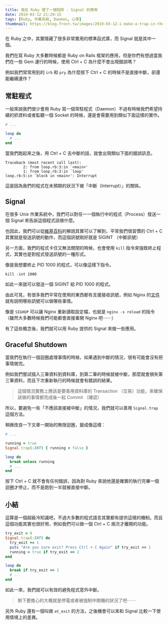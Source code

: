 ```yaml
---
title: 我在 Ruby 埋了一個陷阱 - Signal 的應用
date: 2019-03-12 21:29:15
tags: [Ruby, 作業系統, Daemon, 心得]
thumbnail: https://blog.frost.tw/images/2019-03-12-i-make-a-trap-in-the-ruby-the-usage-of-signal/thumbnail.jpg
---
```


在 Ruby 之中，其實隱藏了很多非常實用的標準函式庫，而 Signal 就是其中一個。

我們在寫 Ruby 大多數時候都是 Ruby on Rails 框架的應用，但是你們有想過當我們在一些 Gem 運行的時候，使用 Ctrl + C 為什麼不會出現錯誤嗎？

例如我們常常用到的 `irb` 和 `pry` 為什麼按下 Ctrl + C 的時候不是直接中斷，卻還能繼續運作？

<!-- more -->

## 常駐程式

一般來說我們很少會用 Ruby 寫一個常駐程式（Daemon）不過有時候我們希望持續的抓資料或者監聽一個 Socket 的時候，還是會需要用到類似下面這樣的實作。

```ruby
# ...

loop do
  # ...
end
```

當我們跑起來之後，用 Ctrl + C 去中斷的話，就會出現類似下面的錯誤訊息。

```
Traceback (most recent call last):
        2: from loop.rb:3:in `<main>'
        1: from loop.rb:3:in `loop'
loop.rb:5:in `block in <main>': Interrupt
```

這是因為我們的程式在未預期的狀況下被「中斷（Interrupt）」的關係。

## Signal

在很多 Unix 作業系統中，我們可以對任一一個執行中的程式（Process）發送一個 Signal 來告訴這個程式該做什麼。

也因此，我們可以從[維基百科](https://zh.wikipedia.org/wiki/Unix%E4%BF%A1%E5%8F%B7)的解說其實可以了解到，平常我們很習慣的 Ctrl + C 其實就是發送訊號的動作，而這個訊號剛好就是 SIGINT （中斷訊號）

另一方面，我們的程式卡住又無法關閉的時候，也會使用 `kill` 指令來強致終止程式，其實也是對程式發送訊號的一種形式。

像是我想要終止 PID 1000 的程式，可以像這樣下指令。

```
kill -int 1000
```

如此一來就可以發送一個 SIGINT 給 PID 1000 的程式。

由此可見，有很多我們平常在使用的東西都有支援接收訊號，例如 Nginx 的[文件](https://nginx.org/en/docs/control.html)就有說明哪些訊號可以做哪些事情。

像是 `SIGHUP` 可以讓 Nginx 重新讀取設定檔，也就是 `nginx -s reload` 的指令（雖然大多數時候我們可能都會直接重開 Nginx 吧⋯⋯）

有了這些概念後，我們就可以用 Ruby 提供的 Signal 來做一些應用。

## Graceful Shutdown

當我們在執行一個迴圈處理事情的時候，如果遇到中斷的情況，很有可能會沒有把事情做完。

例如我們嘗試插入三筆資料到資料庫，到第二筆的時候就被中斷，那麼就會損失第三筆資料，而且下次重新執行的時候就會有錯誤的結果。

> 這個情況實務上應該是要善用資料庫的 Transaction （交易）功能，來確保該做的事情都完成後一起 Commit （確認）

所以，要避免一些「不應該直接被中斷」的情況，我們就可以善用 `Signal.trap` 這個方法。

稍微改良一下文章一開始的無限迴圈，變成像這樣：

```ruby
# ...

running = true
Signal.trap(:INT) { running = false }

loop do
  break unless running
  # ...
end
```

按下 Ctrl + C 就不會有任何錯誤，因為對 Ruby 來說他還是確實的執行完畢一個迴圈才停止，而不是跑到一半就被直接中斷。

## 小結

這算是一個超級冷知識吧，不過大多數的程式語言其實都有提供這樣的機制。而且這個功能其實也很好用，例如我們可以做一個 Ctrl + C 兩次才離開的功能。

```ruby
try_exit = 0
Signal.trap(:INT) do
  try_exit += 1
  puts "Are you sure exit? Press Ctrl + C Again" if try_exit == 1
  running = true if try_exit == 2
end

loop do
  break if try_exit == 2
  # ...
end
```

如此一來，我們就可以有效的避免程式意外中斷。

> 剩下要擔心的大概就是停電或者被強制中開機的狀況了吧⋯⋯

另外 Ruby 還有一個叫做 `at_exit` 的方法，之後機會可以來和 Signal 比較一下使用情境上的差異。
